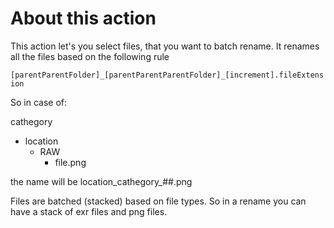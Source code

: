 # About this action

This action let's you select files, that you want to batch rename. It renames all the files based on the following rule

`[parentParentFolder]_[parentParentParentFolder]_[increment].fileExtension`

So in case of:

cathegory
- location
  - RAW
    - file.png

the name will be location_cathegory_##.png

Files are batched (stacked) based on file types. So in a rename you can have a stack of exr files and png files.
